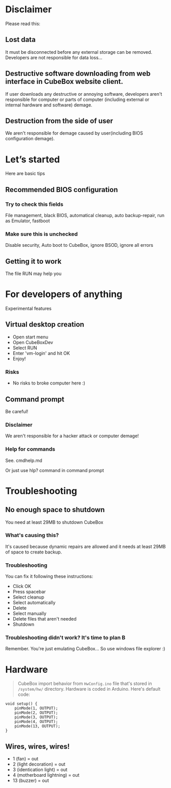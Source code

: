 # Disclaimer
Please read this:
## Lost data
It must be disconnected before any external storage can be removed. Developers are not responsible for data loss...
## Destructive software downloading from web interface in CubeBox website client.
If user downloads any destructive or annoying software, developers aren't responsible for computer or parts of computer (including external or internal hardware and software) demage.
## Destruction from the side of user
We aren't responsible for demage caused by user(including BIOS configuration demage).
# Let’s started
Here are basic tips
## Recommended BIOS configuration
### Try to check this fields 
File management, black BIOS, automatical cleanup, auto backup-repair, run as Emulator, fastboot
### Make sure this is unchecked
Disable security, Auto boot to CubeBox, ignore BSOD, ignore all errors
## Getting it to work
The file RUN may help you
# For developers of anything
Experimental features
## Virtual desktop creation
* Open start menu
* Open CubeBoxDev
* Select RUN
* Enter 'vm-login' and hit OK
* Enjoy!
### Risks
* No risks to broke computer here :)
## Command prompt
Be careful!
### Disclaimer
We aren't responsible for a hacker attack or computer demage!
### Help for commands
See. cmdhelp.md

Or just use hlp? command in command prompt
# Troubleshooting
## No enough space to shutdown
You need at least 29MB to shutdown CubeBox
### What's causing this?
It's caused because dynamic repairs are allowed and it needs at least 29MB of space to create backup.
### Troubleshooting
You can fix it following these instructions:
* Click OK
* Press spacebar
* Select cleanup
* Select automatically
* Delete
* Select manually
* Delete files that aren't needed
* Shutdown
### Troubleshooting didn't work? It's time to plan B
Remember. You're just emulating CubeBox... So use windows file explorer :)
# Hardware
> CubeBox import behavior from ```HwConfig.ino``` file that's stored in ```/system/hw/``` directory.
Hardware is coded in Arduino. Here's default code:
```
void setup() {
	pinMode(1, OUTPUT);
	pinMode(2, OUTPUT);
	pinMode(3, OUTPUT);
	pinMode(4, OUTPUT);
	pinMode(13, OUTPUT);
}
```
## Wires, wires, wires!
* 1 (fan) = out
* 2 (light decoration) = out
* 3 (identication light) = out
* 4 (motherboard lightning) = out
* 13 (buzzer) = out
